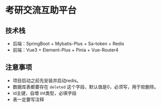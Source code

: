 # 考研交流互助平台

## 技术栈
- 后端：SpringBoot + Mybatis-Plus + Sa-token + Redis
- 前端：Vue3 + Element-Plus + Pinia + Vue-Router4

## 注意事项
- 项目启动之前先安装并启动redis。
- 数据库表都要存在 `deleted` 这个字段，默认值是0，必须写，用于软删除。
- id主键，自增 int类型，必填字段
- 表一定要写注释

